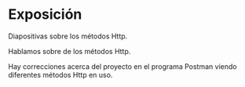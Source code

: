 # Exposición 
Diapositivas sobre los métodos Http.

Hablamos sobre de los métodos Http.

Hay correcciones acerca del proyecto en el programa Postman
viendo diferentes métodos Http en uso.
